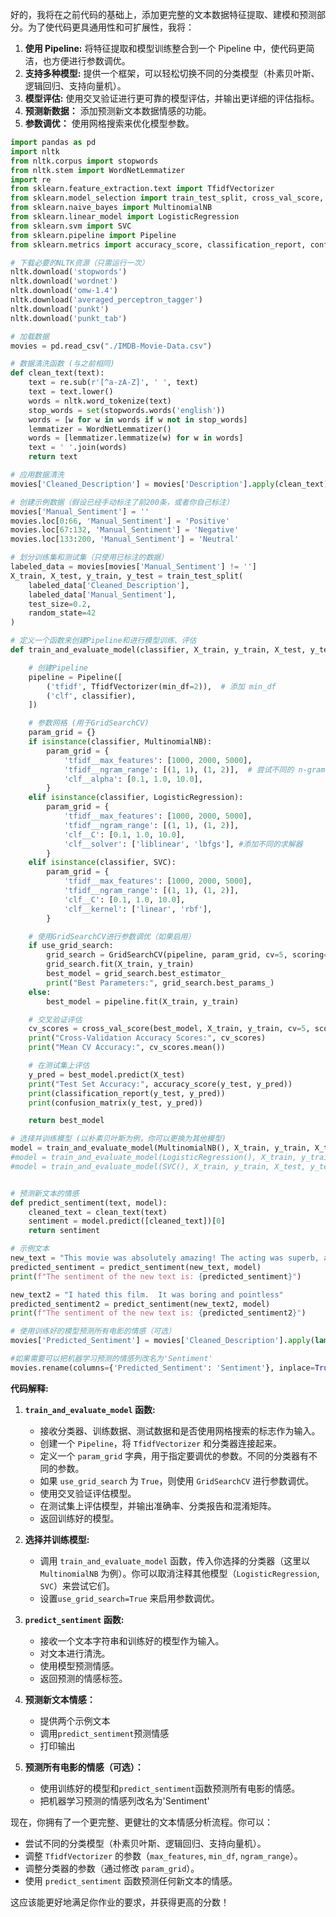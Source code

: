 好的，我将在之前代码的基础上，添加更完整的文本数据特征提取、建模和预测部分。为了使代码更具通用性和可扩展性，我将：

1.  **使用 Pipeline:** 将特征提取和模型训练整合到一个 Pipeline 中，使代码更简洁，也方便进行参数调优。
2.  **支持多种模型:**  提供一个框架，可以轻松切换不同的分类模型（朴素贝叶斯、逻辑回归、支持向量机）。
3.  **模型评估:** 使用交叉验证进行更可靠的模型评估，并输出更详细的评估指标。
4.  **预测新数据：** 添加预测新文本数据情感的功能。
5. **参数调优：** 使用网格搜索来优化模型参数。

```python
import pandas as pd
import nltk
from nltk.corpus import stopwords
from nltk.stem import WordNetLemmatizer
import re
from sklearn.feature_extraction.text import TfidfVectorizer
from sklearn.model_selection import train_test_split, cross_val_score, GridSearchCV
from sklearn.naive_bayes import MultinomialNB
from sklearn.linear_model import LogisticRegression
from sklearn.svm import SVC
from sklearn.pipeline import Pipeline
from sklearn.metrics import accuracy_score, classification_report, confusion_matrix

# 下载必要的NLTK资源（只需运行一次）
nltk.download('stopwords')
nltk.download('wordnet')
nltk.download('omw-1.4')
nltk.download('averaged_perceptron_tagger')
nltk.download('punkt')
nltk.download('punkt_tab')

# 加载数据
movies = pd.read_csv("./IMDB-Movie-Data.csv")

# 数据清洗函数 (与之前相同)
def clean_text(text):
    text = re.sub(r'[^a-zA-Z]', ' ', text)
    text = text.lower()
    words = nltk.word_tokenize(text)
    stop_words = set(stopwords.words('english'))
    words = [w for w in words if w not in stop_words]
    lemmatizer = WordNetLemmatizer()
    words = [lemmatizer.lemmatize(w) for w in words]
    text = ' '.join(words)
    return text

# 应用数据清洗
movies['Cleaned_Description'] = movies['Description'].apply(clean_text)

# 创建示例数据（假设已经手动标注了前200条，或者你自己标注）
movies['Manual_Sentiment'] = ''
movies.loc[0:66, 'Manual_Sentiment'] = 'Positive'
movies.loc[67:132, 'Manual_Sentiment'] = 'Negative'
movies.loc[133:200, 'Manual_Sentiment'] = 'Neutral'

# 划分训练集和测试集（只使用已标注的数据）
labeled_data = movies[movies['Manual_Sentiment'] != '']
X_train, X_test, y_train, y_test = train_test_split(
    labeled_data['Cleaned_Description'],
    labeled_data['Manual_Sentiment'],
    test_size=0.2,
    random_state=42
)

# 定义一个函数来创建Pipeline和进行模型训练、评估
def train_and_evaluate_model(classifier, X_train, y_train, X_test, y_test, use_grid_search=False):

    # 创建Pipeline
    pipeline = Pipeline([
        ('tfidf', TfidfVectorizer(min_df=2)),  # 添加 min_df
        ('clf', classifier),
    ])

    # 参数网格 (用于GridSearchCV)
    param_grid = {}
    if isinstance(classifier, MultinomialNB):
        param_grid = {
            'tfidf__max_features': [1000, 2000, 5000],
            'tfidf__ngram_range': [(1, 1), (1, 2)],  # 尝试不同的 n-gram 范围
            'clf__alpha': [0.1, 1.0, 10.0],
        }
    elif isinstance(classifier, LogisticRegression):
        param_grid = {
            'tfidf__max_features': [1000, 2000, 5000],
            'tfidf__ngram_range': [(1, 1), (1, 2)],
            'clf__C': [0.1, 1.0, 10.0],
            'clf__solver': ['liblinear', 'lbfgs'], #添加不同的求解器
        }
    elif isinstance(classifier, SVC):
        param_grid = {
            'tfidf__max_features': [1000, 2000, 5000],
            'tfidf__ngram_range': [(1, 1), (1, 2)],
            'clf__C': [0.1, 1.0, 10.0],
            'clf__kernel': ['linear', 'rbf'],
        }

    # 使用GridSearchCV进行参数调优（如果启用）
    if use_grid_search:
        grid_search = GridSearchCV(pipeline, param_grid, cv=5, scoring='accuracy', n_jobs=-1)
        grid_search.fit(X_train, y_train)
        best_model = grid_search.best_estimator_
        print("Best Parameters:", grid_search.best_params_)
    else:
        best_model = pipeline.fit(X_train, y_train)

    # 交叉验证评估
    cv_scores = cross_val_score(best_model, X_train, y_train, cv=5, scoring='accuracy')
    print("Cross-Validation Accuracy Scores:", cv_scores)
    print("Mean CV Accuracy:", cv_scores.mean())

    # 在测试集上评估
    y_pred = best_model.predict(X_test)
    print("Test Set Accuracy:", accuracy_score(y_test, y_pred))
    print(classification_report(y_test, y_pred))
    print(confusion_matrix(y_test, y_pred))

    return best_model

# 选择并训练模型 (以朴素贝叶斯为例，你可以更换为其他模型)
model = train_and_evaluate_model(MultinomialNB(), X_train, y_train, X_test, y_test, use_grid_search=True)
#model = train_and_evaluate_model(LogisticRegression(), X_train, y_train, X_test, y_test, use_grid_search=True)
#model = train_and_evaluate_model(SVC(), X_train, y_train, X_test, y_test, use_grid_search=True)


# 预测新文本的情感
def predict_sentiment(text, model):
    cleaned_text = clean_text(text)
    sentiment = model.predict([cleaned_text])[0]
    return sentiment

# 示例文本
new_text = "This movie was absolutely amazing! The acting was superb, and the plot was captivating."
predicted_sentiment = predict_sentiment(new_text, model)
print(f"The sentiment of the new text is: {predicted_sentiment}")

new_text2 = "I hated this film.  It was boring and pointless"
predicted_sentiment2 = predict_sentiment(new_text2, model)
print(f"The sentiment of the new text is: {predicted_sentiment2}")

# 使用训练好的模型预测所有电影的情感（可选）
movies['Predicted_Sentiment'] = movies['Cleaned_Description'].apply(lambda x: predict_sentiment(x, model))

#如果需要可以把机器学习预测的情感列改名为'Sentiment'
movies.rename(columns={'Predicted_Sentiment': 'Sentiment'}, inplace=True)
```

**代码解释:**

1.  **`train_and_evaluate_model` 函数:**
    *   接收分类器、训练数据、测试数据和是否使用网格搜索的标志作为输入。
    *   创建一个 `Pipeline`，将 `TfidfVectorizer` 和分类器连接起来。
    *   定义一个 `param_grid` 字典，用于指定要调优的参数。不同的分类器有不同的参数。
    *   如果 `use_grid_search` 为 `True`，则使用 `GridSearchCV` 进行参数调优。
    *   使用交叉验证评估模型。
    *   在测试集上评估模型，并输出准确率、分类报告和混淆矩阵。
    *   返回训练好的模型。

2.  **选择并训练模型:**
    *   调用 `train_and_evaluate_model` 函数，传入你选择的分类器（这里以 `MultinomialNB` 为例）。你可以取消注释其他模型（`LogisticRegression`, `SVC`）来尝试它们。
    *   设置`use_grid_search=True` 来启用参数调优。

3.  **`predict_sentiment` 函数:**
    *   接收一个文本字符串和训练好的模型作为输入。
    *   对文本进行清洗。
    *   使用模型预测情感。
    *   返回预测的情感标签。

4.  **预测新文本情感：**
    * 提供两个示例文本
    * 调用`predict_sentiment`预测情感
    * 打印输出

5. **预测所有电影的情感（可选）：**
    *   使用训练好的模型和`predict_sentiment`函数预测所有电影的情感。
    *  把机器学习预测的情感列改名为'Sentiment'

现在，你拥有了一个更完整、更健壮的文本情感分析流程。你可以：

*   尝试不同的分类模型（朴素贝叶斯、逻辑回归、支持向量机）。
*   调整 `TfidfVectorizer` 的参数（`max_features`, `min_df`, `ngram_range`）。
*   调整分类器的参数（通过修改 `param_grid`）。
*   使用 `predict_sentiment` 函数预测任何新文本的情感。

这应该能更好地满足你作业的要求，并获得更高的分数！
